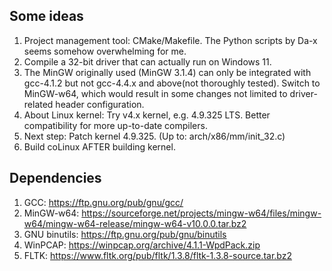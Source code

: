 ## Some ideas

1. Project management tool: CMake/Makefile. The Python scripts by Da-x seems somehow overwhelming for me.
2. Compile a 32-bit driver that can actually run on Windows 11.
3. The MinGW originally used (MinGW 3.1.4) can only be integrated with gcc-4.1.2 but not gcc-4.4.x and above(not thoroughly tested). Switch to MinGW-w64, which would result in some changes not limited to driver-related header configuration.
4. About Linux kernel: Try v4.x kernel, e.g. 4.9.325 LTS. Better compatibility for more up-to-date compilers.
5. Next step: Patch kernel 4.9.325. (Up to: arch/x86/mm/init_32.c)
6. Build coLinux AFTER building kernel.

## Dependencies

1.   GCC: https://ftp.gnu.org/pub/gnu/gcc/
2.   MinGW-w64: https://sourceforge.net/projects/mingw-w64/files/mingw-w64/mingw-w64-release/mingw-w64-v10.0.0.tar.bz2
3. GNU binutils: https://ftp.gnu.org/pub/gnu/binutils
4.   WinPCAP: https://winpcap.org/archive/4.1.1-WpdPack.zip
5.   FLTK: https://www.fltk.org/pub/fltk/1.3.8/fltk-1.3.8-source.tar.bz2
